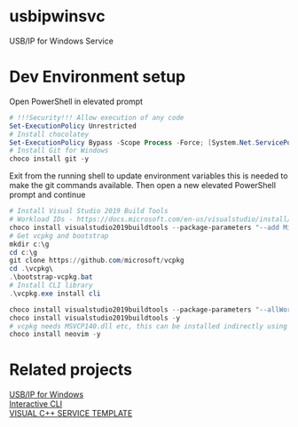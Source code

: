 # usbipwinsvc
USB/IP for Windows Service

# Dev Environment setup

Open PowerShell in elevated prompt
```PowerShell
# !!!Security!!! Allow execution of any code
Set-ExecutionPolicy Unrestricted
# Install chocolatey
Set-ExecutionPolicy Bypass -Scope Process -Force; [System.Net.ServicePointManager]::SecurityProtocol = [System.Net.ServicePointManager]::SecurityProtocol -bor 3072; iex ((New-Object System.Net.WebClient).DownloadString('https://chocolatey.org/install.ps1'))
# Install Git for Windows
choco install git -y
```
Exit from the running shell to update environment variables this is needed to make the git commands available. Then open a new elevated PowerShell prompt and continue
```PowerShell
# Install Visual Studio 2019 Build Tools
# Workload IDs - https://docs.microsoft.com/en-us/visualstudio/install/workload-component-id-vs-build-tools?view=vs-2019&preserve-view=true#c-build-tools
choco install visualstudio2019buildtools --package-parameters "--add Microsoft.VisualStudio.Workload.VCTools" -y
# Get vcpkg and bootstrap
mkdir c:\g
cd c:\g
git clone https://github.com/microsoft/vcpkg
cd .\vcpkg\
.\bootstrap-vcpkg.bat
# Install CLI library
.\vcpkg.exe install cli

choco install visualstudio2019buildtools --package-parameters "--allWorkloads --includeRecommended --includeOptional --passive --locale en-US" -y
choco install visualstudio2019buildtools -y
# vcpkg needs MSVCP140.dll etc, this can be installed indirectly using neovim (whihc I am using anyway)
choco install neovim -y
```

# Related projects
[USB/IP for Windows](https://github.com/cezanne/usbip-win)  
[Interactive CLI](https://github.com/daniele77/cli)  
[VISUAL C++ SERVICE TEMPLATE](https://github.com/kazaamjt/Win32_Service-CPP-Template)
